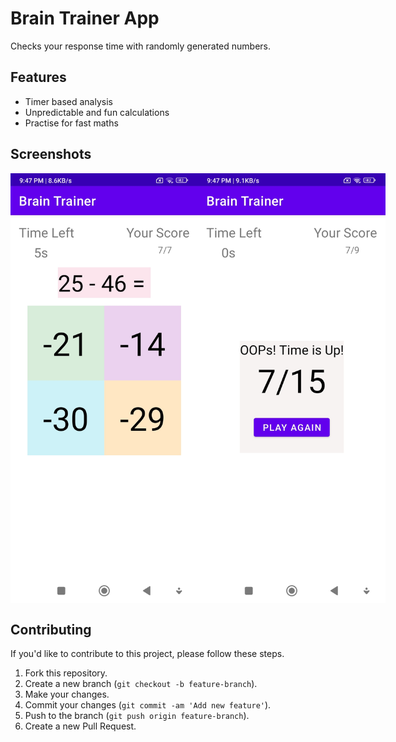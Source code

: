 # Brain Trainer App

Checks your response time with randomly generated numbers.

## Features

- Timer based analysis
- Unpredictable and fun calculations
- Practise for fast maths

## Screenshots

<div style="display: flex; flex-direction: row; justify-content: space-around;">
    <img src="https://github.com/harsh-choudhary-nature/Brain-Trainer/blob/main/Screenshot_2024-07-31-21-47-35-222_com.example.braintrainer.jpg" alt="Screenshot 1" width="300" />
    <img src="https://github.com/harsh-choudhary-nature/Brain-Trainer/blob/main/Screenshot_2024-07-31-21-47-44-872_com.example.braintrainer.jpg" alt="Screenshot 2" width="300" />
</div>

## Contributing

If you'd like to contribute to this project, please follow these steps.

1. Fork this repository.
2. Create a new branch (`git checkout -b feature-branch`).
3. Make your changes.
4. Commit your changes (`git commit -am 'Add new feature'`).
5. Push to the branch (`git push origin feature-branch`).
6. Create a new Pull Request.
